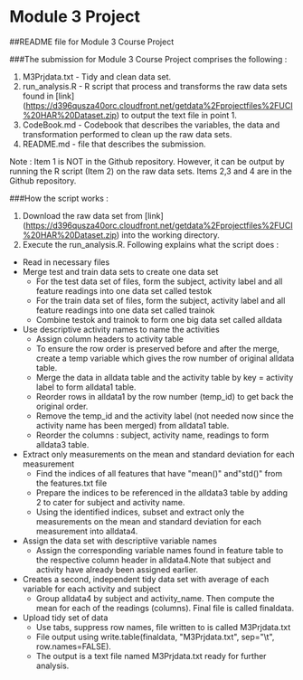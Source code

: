 # Module 3 Project
##README file for Module 3 Course Project

###The submission for Module 3 Course Project comprises the following :

1. M3Prjdata.txt - Tidy and clean data set. 
2. run_analysis.R - R script that process and transforms the raw data sets found in [link] (https://d396qusza40orc.cloudfront.net/getdata%2Fprojectfiles%2FUCI%20HAR%20Dataset.zip) to output the text file in point 1.
3. CodeBook.md - Codebook that describes the variables, the data and transformation performed to clean up the raw data sets.
4. README.md - file that describes the submission.

Note : Item 1 is NOT in the Github repository. However, it can be output by running the R script (Item 2) on the raw data sets. Items 2,3 and 4 are in the Github repository.

###How the script works :

1. Download the raw data set from [link] (https://d396qusza40orc.cloudfront.net/getdata%2Fprojectfiles%2FUCI%20HAR%20Dataset.zip) into the working directory.
2. Execute the run_analysis.R. Following explains what the script does :

* Read in necessary files
* Merge test and train data sets to create one data set
  * For the test data set of files, form the subject, activity label and all feature readings into one data set called testok
  * For the train data set of files, form the subject, activity label and all feature readings into one data set called trainok
  * Combine testok and trainok to form one big data set called alldata
* Use descriptive activity names to name the activities
  * Assign column headers to activity table
  * To ensure the row order is preserved before and after the merge, create a temp variable which gives the row number of original alldata table. 
  * Merge the data in alldata table and the activity table by key = activity label to form alldata1 table.
  * Reorder rows in alldata1 by the row number (temp_id) to get back the original order.
  * Remove the temp_id and the activity label (not needed now since the activity name has been merged) from alldata1 table.
  * Reorder the columns : subject, activity name, readings to form alldata3 table.
* Extract only measurements on the mean and standard deviation for each measurement
  * Find the indices of all features that have "mean()" and"std()" from the features.txt file
  * Prepare the indices to be referenced in the alldata3 table by adding 2 to cater for subject and activity name.
  * Using the identified indices, subset and extract only the measurements on the mean and standard deviation for each measurement into alldata4.
* Assign the data set with descriptiive variable names
  * Assign the corresponding variable names found in feature table to the respective column header in alldata4.Note that subject and activity have already been assigned earlier.
* Creates a second, independent tidy data set with average of each variable for each activity and subject
  * Group alldata4 by subject and activity_name. Then compute the mean for each of the readings (columns). Final file is called finaldata.
* Upload tidy set of data
  * Use tabs, suppress row names, file written to is called M3Prjdata.txt
  * File output using write.table(finaldata, "M3Prjdata.txt", sep="\t", row.names=FALSE).
  * The output is a text file named M3Prjdata.txt ready for further analysis.